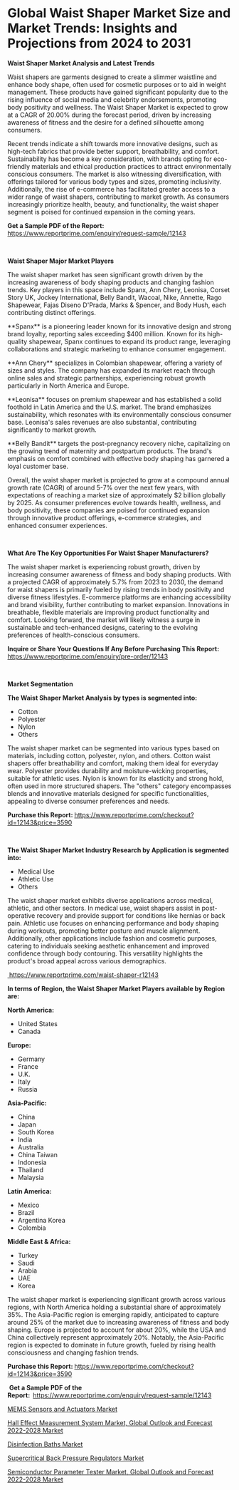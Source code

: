 <p><h1>Global Waist Shaper Market Size and Market Trends: Insights and Projections from 2024 to 2031</h1></p><p><strong>Waist Shaper Market Analysis and Latest Trends</strong></p>
<p><p>Waist shapers are garments designed to create a slimmer waistline and enhance body shape, often used for cosmetic purposes or to aid in weight management. These products have gained significant popularity due to the rising influence of social media and celebrity endorsements, promoting body positivity and wellness. The Waist Shaper Market is expected to grow at a CAGR of 20.00% during the forecast period, driven by increasing awareness of fitness and the desire for a defined silhouette among consumers.</p><p>Recent trends indicate a shift towards more innovative designs, such as high-tech fabrics that provide better support, breathability, and comfort. Sustainability has become a key consideration, with brands opting for eco-friendly materials and ethical production practices to attract environmentally conscious consumers. The market is also witnessing diversification, with offerings tailored for various body types and sizes, promoting inclusivity. Additionally, the rise of e-commerce has facilitated greater access to a wider range of waist shapers, contributing to market growth. As consumers increasingly prioritize health, beauty, and functionality, the waist shaper segment is poised for continued expansion in the coming years.</p></p>
<p><strong>Get a Sample PDF of the Report:&nbsp;</strong> <a href="https://www.reportprime.com/enquiry/request-sample/12143">https://www.reportprime.com/enquiry/request-sample/12143</a></p>
<p>&nbsp;</p>
<p><strong>Waist Shaper Major Market Players</strong></p>
<p><p>The waist shaper market has seen significant growth driven by the increasing awareness of body shaping products and changing fashion trends. Key players in this space include Spanx, Ann Chery, Leonisa, Corset Story UK, Jockey International, Belly Bandit, Wacoal, Nike, Annette, Rago Shapewear, Fajas Diseno D'Prada, Marks & Spencer, and Body Hush, each contributing distinct offerings.</p><p>**Spanx** is a pioneering leader known for its innovative design and strong brand loyalty, reporting sales exceeding $400 million. Known for its high-quality shapewear, Spanx continues to expand its product range, leveraging collaborations and strategic marketing to enhance consumer engagement.</p><p>**Ann Chery** specializes in Colombian shapewear, offering a variety of sizes and styles. The company has expanded its market reach through online sales and strategic partnerships, experiencing robust growth particularly in North America and Europe.</p><p>**Leonisa** focuses on premium shapewear and has established a solid foothold in Latin America and the U.S. market. The brand emphasizes sustainability, which resonates with its environmentally conscious consumer base. Leonisa's sales revenues are also substantial, contributing significantly to market growth.</p><p>**Belly Bandit** targets the post-pregnancy recovery niche, capitalizing on the growing trend of maternity and postpartum products. The brand's emphasis on comfort combined with effective body shaping has garnered a loyal customer base.</p><p>Overall, the waist shaper market is projected to grow at a compound annual growth rate (CAGR) of around 5-7% over the next few years, with expectations of reaching a market size of approximately $2 billion globally by 2025. As consumer preferences evolve towards health, wellness, and body positivity, these companies are poised for continued expansion through innovative product offerings, e-commerce strategies, and enhanced consumer experiences.</p></p>
<p>&nbsp;</p>
<p><strong>What Are The Key Opportunities For Waist Shaper Manufacturers?</strong></p>
<p><p>The waist shaper market is experiencing robust growth, driven by increasing consumer awareness of fitness and body shaping products. With a projected CAGR of approximately 5.7% from 2023 to 2030, the demand for waist shapers is primarily fueled by rising trends in body positivity and diverse fitness lifestyles. E-commerce platforms are enhancing accessibility and brand visibility, further contributing to market expansion. Innovations in breathable, flexible materials are improving product functionality and comfort. Looking forward, the market will likely witness a surge in sustainable and tech-enhanced designs, catering to the evolving preferences of health-conscious consumers.</p></p>
<p><strong>Inquire or Share Your Questions If Any Before Purchasing This Report:</strong> <a href="https://www.reportprime.com/enquiry/pre-order/12143">https://www.reportprime.com/enquiry/pre-order/12143</a></p>
<p>&nbsp;</p>
<p><strong>Market Segmentation</strong></p>
<p><strong>The Waist Shaper Market Analysis by types is segmented into:</strong></p>
<p><ul><li>Cotton</li><li>Polyester</li><li>Nylon</li><li>Others</li></ul></p>
<p><p>The waist shaper market can be segmented into various types based on materials, including cotton, polyester, nylon, and others. Cotton waist shapers offer breathability and comfort, making them ideal for everyday wear. Polyester provides durability and moisture-wicking properties, suitable for athletic uses. Nylon is known for its elasticity and strong hold, often used in more structured shapers. The "others" category encompasses blends and innovative materials designed for specific functionalities, appealing to diverse consumer preferences and needs.</p></p>
<p><strong>Purchase this Report:&nbsp;</strong><a href="https://www.reportprime.com/checkout?id=12143&price=3590">https://www.reportprime.com/checkout?id=12143&price=3590</a></p>
<p>&nbsp;</p>
<p><strong>The Waist Shaper Market Industry Research by Application is segmented into:</strong></p>
<p><ul><li>Medical Use</li><li>Athletic Use</li><li>Others</li></ul></p>
<p><p>The waist shaper market exhibits diverse applications across medical, athletic, and other sectors. In medical use, waist shapers assist in post-operative recovery and provide support for conditions like hernias or back pain. Athletic use focuses on enhancing performance and body shaping during workouts, promoting better posture and muscle alignment. Additionally, other applications include fashion and cosmetic purposes, catering to individuals seeking aesthetic enhancement and improved confidence through body contouring. This versatility highlights the product's broad appeal across various demographics.</p></p>
<p><a href="https://www.reportprime.com/waist-shaper-r12143">&nbsp;https://www.reportprime.com/waist-shaper-r12143</a></p>
<p><strong>In terms of Region, the Waist Shaper Market Players available by Region are:</strong></p>
<p>
    <p> <strong> North America: </strong>
        <ul>
            <li>United States</li>
            <li>Canada</li>
        </ul>
        </p> 
    <p> <strong> Europe: </strong>
        <ul>
            <li>Germany</li>
            <li>France</li>
            <li>U.K.</li>
            <li>Italy</li>
            <li>Russia</li>
        </ul>
        </p> 
    <p> <strong> Asia-Pacific: </strong>
        <ul>
            <li>China</li>
            <li>Japan</li>
            <li>South Korea</li>
            <li>India</li>
            <li>Australia</li>
            <li>China Taiwan</li>
            <li>Indonesia</li>
            <li>Thailand</li>
            <li>Malaysia</li>
        </ul>
        </p> 
    <p> <strong> Latin America: </strong>
        <ul>
            <li>Mexico</li>
            <li>Brazil</li>
            <li>Argentina Korea</li>
            <li>Colombia</li>
        </ul>
        </p> 
    <p> <strong> Middle East & Africa: </strong>
        <ul>
            <li>Turkey</li>
            <li>Saudi</li>
            <li>Arabia</li>
            <li>UAE</li>
            <li>Korea</li>
        </ul>
    </p>
    </p>
<p><p>The waist shaper market is experiencing significant growth across various regions, with North America holding a substantial share of approximately 35%. The Asia-Pacific region is emerging rapidly, anticipated to capture around 25% of the market due to increasing awareness of fitness and body shaping. Europe is projected to account for about 20%, while the USA and China collectively represent approximately 20%. Notably, the Asia-Pacific region is expected to dominate in future growth, fueled by rising health consciousness and changing fashion trends.</p></p>
<p><strong>Purchase this Report: </strong><a href="https://www.reportprime.com/checkout?id=12143&price=3590">https://www.reportprime.com/checkout?id=12143&price=3590</a></p>
<p>&nbsp;<strong>Get a Sample PDF of the Report:&nbsp;&nbsp;</strong><a href="https://www.reportprime.com/enquiry/request-sample/12143">https://www.reportprime.com/enquiry/request-sample/12143</a></p>
<p><strong></strong></p>
<p><p><a href="https://medium.com/@hernandezdorothy026/mems-sensors-and-actuators-industry-analysis-report-its-market-size-growing-with-a-cagr-of-4-1-d93acc3a043b">MEMS Sensors and Actuators Market</a></p><p><a href="https://www.linkedin.com/pulse/hall-effect-measurement-system-market-global-outlook-ndvde?trackingId=Jm60ODTaSZa5SW2sqagaag%3D%3D">Hall Effect Measurement System Market, Global Outlook and Forecast 2022-2028 Market</a></p><p><a href="https://issuu.com/reportprime-2/docs/disinfection-baths-market-size-2030_87b89e24113f60">Disinfection Baths Market</a></p><p><a href="https://issuu.com/reportprime-2/docs/supercritical-back-pressure-regulat_35db8183712a06">Supercritical Back Pressure Regulators Market</a></p><p><a href="https://www.linkedin.com/pulse/semiconductor-parameter-tester-market-global-outlook-uogie?trackingId=WtRjsZGFRWGKWrZYwI1w7A%3D%3D">Semiconductor Parameter Tester Market, Global Outlook and Forecast 2022-2028 Market</a></p></p>